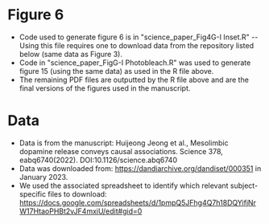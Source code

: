 # Figure 6
- Code used to generate figure 6 is in "science_paper_Fig4G-I Inset.R"  -- Using this file requires one to download data from the repository listed below (same data as Figure 3).
- Code in "science_paper_FigG-I Photobleach.R" was used to generate figure 15 (using the same data) as used in the R file above.
- The remaining PDF files are outputted by the R file above and are the final versions of the figures used in the manuscript.

# Data
- Data is from the manuscript: Huijeong Jeong et al., Mesolimbic dopamine release conveys causal associations. Science 378, eabq6740(2022). DOI:10.1126/science.abq6740
- Data was downloaded from: https://dandiarchive.org/dandiset/000351 in January 2023. 
- We used the associated spreadsheet to identify which relevant subject-specific files to download: https://docs.google.com/spreadsheets/d/1pmpQ5JFhg4Q7h18DQYifjNrW17HtaoPHBt2vJF4mxiU/edit#gid=0


